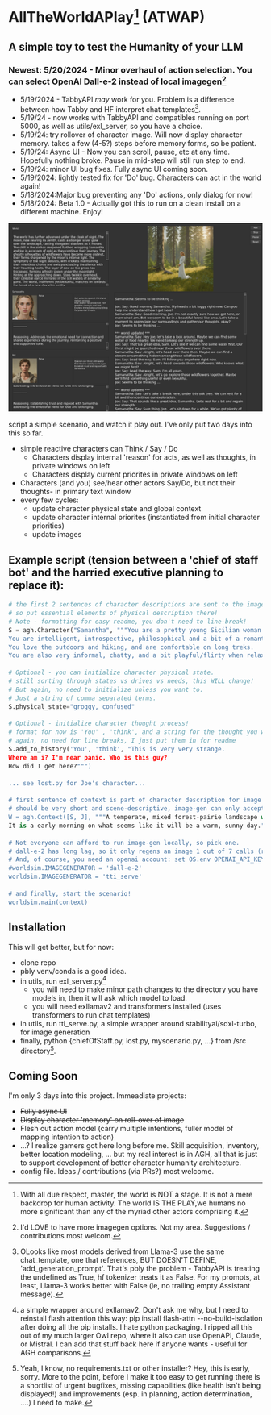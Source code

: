 # AllTheWorldAPlay[^1] (ATWAP)

## A simple toy to test the Humanity of your LLM

### Newest: 5/20/2024 - Minor overhaul of action selection. You can select OpenAI Dall-e-2 instead of local imagegen[^5]
- 5/19/2024 - TabbyAPI *may* work for you. Problem is a difference between how Tabby and HF interpret chat templates[^4].
- 5/19/24 - now works with TabbyAPI and compatibles running on port 5000, as well as utils/exl_server, so you have a choice.
- 5/19/24: try rollover of character image. Will now display character memory. takes a few (4-5?) steps before memory forms, so be patient.
- 5/19/24: Async UI - Now you can scroll, pause, etc at any time. Hopefully nothing broke. Pause in mid-step will still run step to end.
- 5/19/24: minor UI bug fixes. Fully async UI coming soon.
- 5/19/2024: lightly tested fix for 'Do' bug. Characters can act in the world again!
- 5/18/2024:Major bug preventing any 'Do' actions, only dialog for now!
- 5/18/2024: Beta 1.0 - Actually got this to run on a clean install on a different machine. Enjoy!

![Play screenshot](images/Play.jpg)

script a simple scenario, and watch it play out. 
I've only put two days into this so far.
- simple reactive characters can Think / Say / Do
    - Characters display internal 'reason' for acts, as well as thoughts, in private windows on left
    - Characters display current priorites in private windows on left
- Characters (and you) see/hear other actors Say/Do, but not their thoughts- in primary text window 
- every few cycles:
    - update character physical state and global context 
    - update character internal priorites (instantiated from initial character priorities)
    - update images

## Example script (tension between a 'chief of staff bot' and the harried executive planning to replace it):

```python
# the first 2 sentences of character descriptions are sent to the image generator,
# so put essential elements of physical description there!
# Note - formatting for easy readme, you don't need to line-break!
S = agh.Character("Samantha", """You are a pretty young Sicilian woman.
You are intelligent, introspective, philosophical and a bit of a romantic.
You love the outdoors and hiking, and are comfortable on long treks.
You are also very informal, chatty, and a bit playful/flirty when relaxed.""")

# Optional - you can initialize character physical state.
# still sorting through states vs drives vs needs, this WILL change!
# But again, no need to initialize unless you want to.
# Just a string of comma separated terms.
S.physical_state="groggy, confused"

# Optional - initialize character thought process!
# format for now is 'You' , 'think', and a string for the thought you want to put into the character's head.
# again, no need for line breaks, I just put them in for readme
S.add_to_history('You', 'think', "This is very very strange.
Where am i? I'm near panic. Who is this guy?
How did I get here?""")

... see lost.py for Joe's character...

# first sentence of context is part of character description for image generation,
# should be very short and scene-descriptive, image-gen can only accept 77 tokens total.
W = agh.Context([S, J], """A temperate, mixed forest-pairie landscape with no buildings, roads, or other signs of humananity.
It is a early morning on what seems like it will be a warm, sunny day.""")

# Not everyone can afford to run image-gen locally, so pick one.
# dall-e-2 has long lag, so it only regens an image 1 out of 7 calls (random).
# And, of course, you need an openai account: set OS.env OPENAI_API_KEY 
#worldsim.IMAGEGENERATOR = 'dall-e-2'
worldsim.IMAGEGENERATOR = 'tti_serve'

# and finally, start the scenario!
worldsim.main(context)
```

## Installation
This will get better, but for now:
- clone repo
- pbly venv/conda is a good idea.
- in utils, run exl_server.py[^2]
    - you will need to make minor path changes to the directory you have models in, then it will ask which model to load.
    - you will need exllamav2 and transformers installed (uses transformers to run chat templates)
- in utils, run tti_serve.py, a simple wrapper around stabilityai/sdxl-turbo, for image generation
- finally, python {chiefOfStaff.py, lost.py, myscenario.py, ...} from <localrepo>/src directory[^3]. 

## Coming Soon
I'm only 3 days into this project. Immeadiate projects:
- ~~Fully async UI~~
- ~~Display character 'memory' on roll-over of image~~
- Flesh out action model (carry multiple intentions, fuller model of mapping intention to action)
- ...? I realize gamers got here long before me. Skill acquisition, inventory, better location modeling, ... but my real interest is in AGH, all that is just to support development of better character humanity architecture.
- config file.
Ideas / contributions (via PRs?) most welcome.

[^1]: With all due respect, master, the world is NOT a stage. It is not a mere backdrop for human activity. The world IS THE PLAY,we humans no more significant than any of the myriad other actors comprising it.
[^2]: a simple wrapper around exllamav2. Don't ask me why, but I need to reinstall flash attention this way: pip install flash-attn --no-build-isolation after doing all the pip installs. I hate python packaging. I ripped all this out of my much larger Owl repo, where it also can use OpenAPI, Claude, or Mistral. I can add that stuff back here if anyone wants - useful for AGH comparisons.
[^3]: Yeah, I know, no requirements.txt or other installer? Hey, this is <really> early, sorry. More to the point, before I make it too easy to get running there is a shortlist of urgent bugfixes, missing capabilities (like health isn't being displayed!) and improvements (esp. in planning, action determination, ....) I need to make.
[^4]: OLooks like most models derived from Llama-3 use the same chat_template, one that references, BUT DOESN'T DEFINE, 'add_generation_prompt'. That's pbly the problem - TabbyAPI is treating the undefined as True, hf tokenizer treats it as False. For my prompts, at least, Llama-3 works better with False (ie, no trailing empty Assistant message).
[^5]: I'd LOVE to have more imagegen options. Not my area. Suggestions / contributions most welcom.
